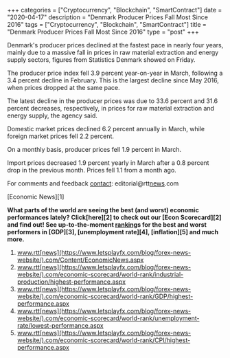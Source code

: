 +++
categories = ["Cryptocurrency", "Blockchain", "SmartContract"]
date = "2020-04-17"
description = "Denmark Producer Prices Fall Most Since 2016"
tags = ["Cryptocurrency", "Blockchain", "SmartContract"]
title = "Denmark Producer Prices Fall Most Since 2016"
type = "post"
+++

Denmark's producer prices declined at the fastest pace in nearly four
years, mainly due to a massive fall in prices in raw material extraction
and energy supply sectors, figures from Statistics Denmark showed on
Friday.

The producer price index fell 3.9 percent year-on-year in March,
following a 3.4 percent decline in February. This is the largest decline
since May 2016, when prices dropped at the same pace.

The latest decline in the producer prices was due to 33.6 percent and
31.6 percent decreases, respectively, in prices for raw material
extraction and energy supply, the agency said.

Domestic market prices declined 6.2 percent annually in March, while
foreign market prices fell 2.2 percent.

On a monthly basis, producer prices fell 1.9 percent in March.

Import prices decreased 1.9 percent yearly in March after a 0.8 percent
drop in the previous month. Prices fell 1.1 from a month ago.

For comments and feedback [contact](https://www.playgroundfx.com/contact/): editorial@rtt[news](https://www.letsplayfx.com/blog/forex-news-website/).com

[Economic News][1]

 **What parts of the world are seeing the best (and worst) economic
performances lately? Click[here][2] to check out our [Econ Scorecard][2]
and find out! See up-to-the-moment [ranking](https://www.playgroundfx.com/blog/crypto-exchange-ranking/)s for the best and worst
performers in [GDP][3], [unemployment rate][4], [inflation][5] and much
more.**

   1. www.rtt[news](https://www.letsplayfx.com/blog/forex-news-website/).com/Content/EconomicNews.aspx
   2. www.rtt[news](https://www.letsplayfx.com/blog/forex-news-website/).com/economic-scorecard/world-rank/industrial-production/highest-performance.aspx
   3. www.rtt[news](https://www.letsplayfx.com/blog/forex-news-website/).com/economic-scorecard/world-rank/GDP/highest-performance.aspx
   4. www.rtt[news](https://www.letsplayfx.com/blog/forex-news-website/).com/economic-scorecard/world-rank/unemployment-rate/lowest-performance.aspx
   5. www.rtt[news](https://www.letsplayfx.com/blog/forex-news-website/).com/economic-scorecard/world-rank/CPI/highest-performance.aspx